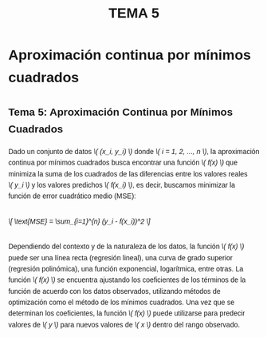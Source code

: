 <h1 align="center"> TEMA 5 </h1>

#  Aproximación continua por mínimos cuadrados

<!DOCTYPE html>
<html lang="es">
<head>
  <meta charset="UTF-8">
  <meta name="viewport" content="width=device-width, initial-scale=1.0">
  <title>Tema 5: Aproximación Continua por Mínimos Cuadrados</title>
  <style>
    body {
      font-family: Arial, sans-serif;
      line-height: 1.6;
      padding: 20px;
    }
    .math {
      display: inline-block;
      font-style: italic;
    }
  </style>
</head>
<body>
  <h2>Tema 5: Aproximación Continua por Mínimos Cuadrados</h2>
  <p>Dado un conjunto de datos <span class="math">\( (x_i, y_i) \)</span> donde <span class="math">\( i = 1, 2, ..., n \)</span>, la aproximación continua por mínimos cuadrados busca encontrar una función <span class="math">\( f(x) \)</span> que minimiza la suma de los cuadrados de las diferencias entre los valores reales <span class="math">\( y_i \)</span> y los valores predichos <span class="math">\( f(x_i) \)</span>, es decir, buscamos minimizar la función de error cuadrático medio (MSE):</p>
  <p class="math">\[ \text{MSE} = \sum_{i=1}^{n} (y_i - f(x_i))^2 \]</p>
  <p>Dependiendo del contexto y de la naturaleza de los datos, la función <span class="math">\( f(x) \)</span> puede ser una línea recta (regresión lineal), una curva de grado superior (regresión polinómica), una función exponencial, logarítmica, entre otras. La función <span class="math">\( f(x) \)</span> se encuentra ajustando los coeficientes de los términos de la función de acuerdo con los datos observados, utilizando métodos de optimización como el método de los mínimos cuadrados. Una vez que se determinan los coeficientes, la función <span class="math">\( f(x) \)</span> puede utilizarse para predecir valores de <span class="math">\( y \)</span> para nuevos valores de <span class="math">\( x \)</span> dentro del rango observado.</p>
</body>
</html>

